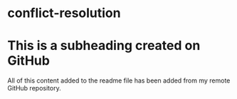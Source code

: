 # conflict-resolution
# This is a subheading created on GitHub
All of this content added to the readme file has been added from my remote GitHub repository.
